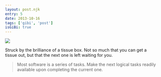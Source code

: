 ```yaml
---
layout: post.njk
entry: 5
date: 2013-10-16
tags: ['gibi', 'post']
isGiBi: true
---
```

<img src="{{ site.baseUrl }}assets/gibiimages/{{ entry }}.jpg" />

Struck by the brilliance of a tissue box. Not so much that you can get a tissue out, but that the next one is left waiting for you.

>Most software is a series of tasks. Make the next logical tasks readily available upon completing the current one.